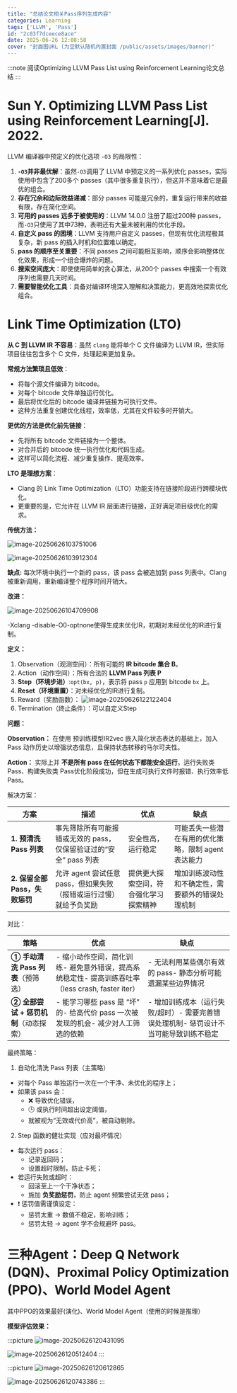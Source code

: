 ```yaml
---
title: "总结论文相关Pass序列生成内容"
categories: Learning
tags: ['LLVM', 'Pass']
id: "2c03f7dceece8ace"
date: 2025-06-26 12:08:58
cover: "封面图URL (为空默认随机内置封面 /public/assets/images/banner)"
---
```


:::note
阅读Optimizing LLVM Pass List using Reinforcement Learning论文总结
:::
# Sun Y. Optimizing LLVM Pass List using Reinforcement Learning[J]. 2022.



LLVM 编译器中预定义的优化选项 `-O3` 的局限性：

1. **`-O3`并非最优解**：虽然`-O3`调用了 LLVM 中预定义的一系列优化 passes，实际使用中包含了200多个 passes（其中很多重复执行），但这并不意味着它是最优的组合。
2. **存在冗余和边际效益递减**：部分 passes 可能是冗余的，重复运行带来的收益有限，存在简化空间。
3. **可用的 passes 远多于被使用的**：LLVM 14.0.0 注册了超过200种 passes，而`-O3`只使用了其中73种，表明还有大量未被利用的优化手段。
4. **自定义 pass 的困境**：LLVM 支持用户自定义 passes，但现有优化流程极其复杂，新 pass 的插入时机和位置难以确定。
5. **pass 的顺序至关重要**：不同 passes 之间可能相互影响，顺序会影响整体优化效果，形成一个组合爆炸的问题。
6. **搜索空间庞大**：即使使用简单的贪心算法，从200个 passes 中搜索一个有效序列也需要几天时间。
7. **需要智能优化工具**：具备对编译环境深入理解和决策能力，更高效地探索优化组合。



# Link Time Optimization (LTO)

**从 C 到 LLVM IR 不容易**：虽然 `clang` 能将单个 C 文件编译为 LLVM IR，但实际项目往往包含多个 C 文件，处理起来更加复杂。

**常规方法繁琐且低效**：

- 将每个源文件编译为 bitcode。
- 对每个 bitcode 文件单独运行优化。
- 最后将优化后的 bitcode 编译并链接为可执行文件。
- 这种方法重复创建优化线程，效率低，尤其在文件较多时开销大。

**更优的方法是优化前先链接**：

- 先将所有 bitcode 文件链接为一个整体。
- 对合并后的 bitcode 统一执行优化和代码生成。
- 这样可以简化流程、减少重复操作、提高效率。

**LTO 是理想方案**：

- Clang 的 Link Time Optimization（LTO）功能支持在链接阶段进行跨模块优化。
- 更重要的是，它允许在 LLVM IR 层面进行链接，正好满足项目级优化的需求。



**传统方法：**

![image-20250626103751006](https://gcore.jsdelivr.net/gh/20040122/Image/image-20250626103751006.png)

![image-20250626103912304](https://gcore.jsdelivr.net/gh/20040122/Image/image-20250626103912304.png)

**缺点:**  每次环境中执行一个新的 pass，该 pass 会被追加到 pass 列表中。Clang 被重新调用，重新编译整个程序时间开销大。



**改进：**

![image-20250626104709908](https://gcore.jsdelivr.net/gh/20040122/Image/image-20250626104709908.png)

-Xclang -disable-O0-optnone使得生成未优化IR，初期对未经优化的IR进行复制。

**定义：**

1. Observation（观测空间）：所有可能的 **IR bitcode 集合 B**。
2. Action（动作空间）：所有合法的 **LLVM Pass 列表 P** 
3. **Step（环境步进）**:`opt(bx, p)`，表示将 pass `p` 应用到 bitcode `bx` 上。
4. **Reset（环境重置）**：对未经优化的IR进行复制。
5. Reward（奖励函数）：
![image-20250626122122404](https://gcore.jsdelivr.net/gh/20040122/Image/image-20250626122122404.png)
6. Termination（终止条件）：可以自定义Step

**问题：**

**Observation：** 在使用 预训练模型IR2vec 嵌入简化状态表达的基础上，加入 Pass 动作历史以增强状态信息，且保持状态转移的马尔可夫性。



**Action：** 实际上并 **不是所有 pass 在任何状态下都能安全运行**。运行失败类 Pass、构建失败类 Pass优化阶段成功，但在生成可执行文件时报错、执行效率低 Pass。

解决方案：

| 方案                           | 描述                                                         | 优点                                   | 缺点                                                |
| ------------------------------ | ------------------------------------------------------------ | -------------------------------------- | --------------------------------------------------- |
| **1. 预清洗 Pass 列表**        | 事先筛除所有可能报错或无效的 pass，仅保留验证过的“安全” pass 列表 | 安全性高，运行稳定                     | 可能丢失一些潜在有用的优化策略，限制 agent 表达能力 |
| **2. 保留全部 Pass，失败惩罚** | 允许 agent 尝试任意 pass，但如果失败（报错或运行过慢）就给予负奖励 | 提供更大探索空间，符合强化学习探索精神 | 增加训练波动性和不确定性，需要额外的错误处理机制    |

对比：

| 策略                                  | 优点                                                         | 缺点                                                         |
| ------------------------------------- | ------------------------------------------------------------ | ------------------------------------------------------------ |
| **① 手动清洗 Pass 列表**（预筛选）    | - 缩小动作空间，简化训练- 避免意外错误，提高系统稳定性- 提高训练吞吐率（less crash, faster iter） | - 无法利用某些偶尔有效的 pass- 静态分析可能遗漏某些边界情况  |
| **② 全部尝试 + 惩罚机制**（动态探索） | - 能学习哪些 pass 是 “坏” 的- 给高代价 pass 一次被发现的机会- 减少对人工筛选的依赖 | - 增加训练成本（运行失败/超时）- 需要完善错误处理机制- 惩罚设计不当可能导致训练不稳定 |

最终策略：
1. 自动化清洗 Pass 列表（主策略）
- 对每个 Pass 单独运行一次在一个干净、未优化的程序上；
- 如果该 pass 会：
  - ❌ 导致优化错误，
  - 🕒 或执行时间超出设定阈值，
  - 就被视为“无效或代价高”，被自动剔除。
2. Step 函数的健壮实现（应对最坏情况）
- 每次运行 pass：
  - 记录返回码；
  - 设置超时限制，防止卡死；
- 若运行失败或超时：
  - 回滚至上一个干净状态；
  - 施加 **负奖励惩罚**，防止 agent 频繁尝试无效 pass；
- ❗ 惩罚值需谨慎设定：
  - 惩罚太重 → 数值不稳定，影响训练；
  - 惩罚太轻 → agent 学不会规避坏 pass。


# 三种Agent：Deep Q Network (DQN)、Proximal Policy Optimization (PPO)、World Model Agent

其中PPO的效果最好(演化)、World Model Agent（使用的时候是推理）

**模型评估效果：**

:::picture 
![image-20250626120431095](https://gcore.jsdelivr.net/gh/20040122/Image/image-20250626120431095.png)

![image-20250626120512404](https://gcore.jsdelivr.net/gh/20040122/Image/image-20250626120512404.png)
:::

:::picture 
![image-20250626120612865](https://gcore.jsdelivr.net/gh/20040122/Image/image-20250626120612865.png)

![image-20250626120743386](https://gcore.jsdelivr.net/gh/20040122/Image/image-20250626120743386.png)
:::


